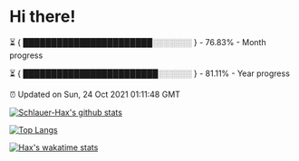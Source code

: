# Hi there!

⏳ { ███████████████████████░░░░░░░ } - 76.83% - Month progress

⏳ { ████████████████████████░░░░░░ } - 81.11% - Year progress

⏰ Updated on Sun, 24 Oct 2021 01:11:48 GMT


[![Schlauer-Hax's github stats](https://github-readme-stats.vercel.app/api?username=Schlauer-Hax&show_icons=true&theme=dark&count_private=true)](https://github.com/Schlauer-Hax)


[![Top Langs](https://github-readme-stats.vercel.app/api/top-langs/?username=Schlauer-Hax&layout=compact&theme=dark)](https://github.com/Schlauer-Hax?tab=repositories)


[![Hax's wakatime stats](https://github-readme-stats.vercel.app/api/wakatime?username=Hax&theme=dark)](https://wakatime.com/@Hax)

